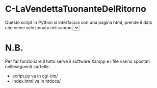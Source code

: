 # C-LaVendettaTuonanteDelRitorno
Questo script in Python si interfaccia con una pagina html, prende il dato che viene selezionato nel campo <select> e stampa tutti i nomi presenti nel file a lui associato.
# N.B.
Per far funzionare il tutto serve il software Xampp e i file vanno spostati nelleseguenti cartelle:
* script.py va in cgi-bin/
* index.html va in htdocs/

